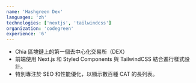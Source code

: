 ```yaml
---
name: 'Hashgreen Dex'
languages: 'zh'
technologies: ['nextjs', 'tailwindcss']
organization: 'codegreen'
experience: '6'
---
```


- Chia 區塊鏈上的第一個去中心化交易所（DEX）
- 前端使用 Next.js 和 Styled Components 與 TailwindCSS 結合進行樣式設計。
- 特別專注於 SEO 和性能優化，以顯示數百種 CAT 的長列表。
